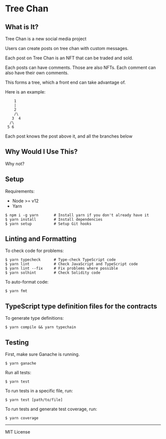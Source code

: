 # Tree Chan

## What is It?

Tree Chan is a new social media project

Users can create posts on tree chan with custom messages.

Each post on Tree Chan is an NFT that can be traded and sold.

Each posts can have comments. Those are also NFTs. Each comment can also have
their own comments.

This forms a tree, which a front end can take advantage of.

Here is an example:

```
    1
    |
    2
    /\
   3  4
  /\
 5 6
```

Each post knows the post above it, and all the branches below

## Why Would I Use This?

Why not?

## Setup

Requirements:

- Node >= v12
- Yarn

```
$ npm i -g yarn       # Install yarn if you don't already have it
$ yarn install        # Install dependencies
$ yarn setup          # Setup Git hooks
```

## Linting and Formatting

To check code for problems:

```
$ yarn typecheck      # Type-check TypeScript code
$ yarn lint           # Check JavaScript and TypeScript code
$ yarn lint --fix     # Fix problems where possible
$ yarn solhint        # Check Solidity code
```

To auto-format code:

```
$ yarn fmt
```

## TypeScript type definition files for the contracts

To generate type definitions:

```
$ yarn compile && yarn typechain
```

## Testing

First, make sure Ganache is running.

```
$ yarn ganache
```

Run all tests:

```
$ yarn test
```

To run tests in a specific file, run:

```
$ yarn test [path/to/file]
```

To run tests and generate test coverage, run:

```
$ yarn coverage
```

---

MIT License
